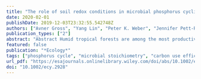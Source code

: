 ```yaml
---
title: "The role of soil redox conditions in microbial phosphorus cycling in humid tropical forests"
date: 2020-02-01
publishDate: 2019-12-03T23:32:55.542748Z
authors: ["Avner Gross", "Yang Lin", "Peter K. Weber", "Jennifer Pett-Ridge", "Whendee L. Silver"]
publication_types: ["2"]
abstract: "Abstract Humid tropical forests are among the most productive ecosystems globally, yet they often occur on soils with high phosphorus (P) sorption capacity, lowering P availability to biota. Short-term anoxic events are thought to release sorbed P and enhance its acquisition by soil microbes. However, the actual effects of anoxic conditions on microbial P acquisition in humid tropical forest soils are surprisingly poorly studied. We used laboratory incubations of bulk soils, NanoSIMS analysis of single microbial cells, and landscape scale measurements in the Luquillo Experimental Forest (LEF), Puerto Rico to test the hypothesis that anoxic conditions increase microbial P acquisition in humid tropical forests. In laboratory and field experiments we found that microbial P uptake generally decreased under anoxic conditions, leading to high microbial carbon (C) to P ratios in anoxic soils. The decreased P acquisition under anoxic conditions was correlated with lower microbial C use efficiency (CUE), an index of microbial energy transfer in ecosystems. Phosphorus amendments to anoxic soils led to increased microbial P uptake and higher CUE suggesting that microbes were less able to access and utilize P under natural low redox conditions. Under oxic conditions, microbial C:P ratios and CUE did not respond to changes in substrate stoichiometry. These results challenge the existing paradigm by showing that anoxic conditions can decrease microbial P uptake and ultimately constrain microbial CUE. Our findings indicate that soil redox conditions tightly couple soil P and C cycles and advance our understanding of controls on P cycling in humid tropical forest ecosystems."
featured: false
publication: "*Ecology*"
tags: ["phosphorus cycle", "microbial stoichiometry", "carbon use efficiency", "humid tropical ecosystem", "soil redox", "anoxic conditions", "NanoSIMS"]
url_pdf: "https://esajournals.onlinelibrary.wiley.com/doi/abs/10.1002/ecy.2928"
doi: "10.1002/ecy.2928"
---
```



